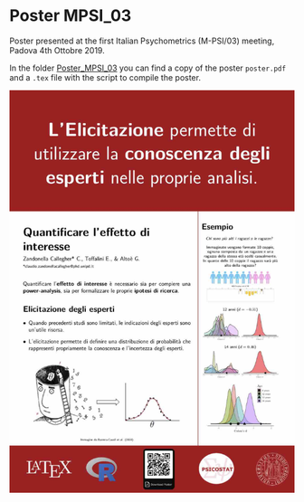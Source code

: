 # Poster MPSI_03
Poster presented at the first Italian Psychometrics (M-PSI/03) meeting, Padova 4th Ottobre 2019.

In the folder [Poster_MPSI_03](https://github.com/ClaudioZandonella/Poster_MPSI_03) you can find a copy of the poster `poster.pdf` and a `.tex` file with the script to compile the poster. 


![poster_image](https://github.com/ClaudioZandonella/Poster_mpsi_03/blob/master/Poster.png)


